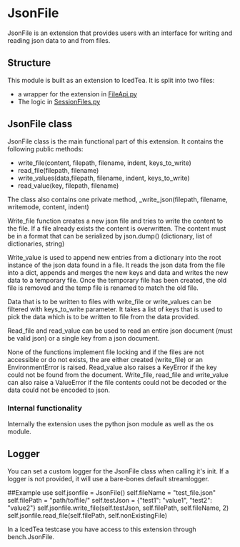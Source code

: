 # JsonFile
JsonFile is an extension that provides users with an interface
for writing and reading json data to and from files.

## Structure
This module is built as an extension to IcedTea.
It is split into two files:

* a wrapper for the extension in
[FileApi.py](../icedtea_lib/Extensions/FileApi.py)
* The logic in
[SessionFiles.py](../icedtea_lib/Extensions/file/SessionFiles.py)

## JsonFile class
JsonFile class is the main functional part of this extension.
It contains the following public methods:

* write_file(content, filepath, filename, indent, keys_to_write)
* read_file(filepath, filename)
* write_values(data,filepath, filename, indent, keys_to_write)
* read_value(key, filepath, filename)

The class also contains one private method,
_write_json(filepath, filename, writemode, content, indent)

Write_file function creates a new json file and tries to
write the content to the file.
If a file already exists the content is overwritten.
The content must be in a format that can be serialized by json.dump()
(dictionary, list of dictionaries, string)

Write_value is used to append new entries from a dictionary
into the root instance of the json data found in a file.
It reads the json data from the file into a dict,
appends and merges the new keys and data and
writes the new data to a temporary file.
Once the temporary file has been created,
the old file is removed and the temp file
is renamed to match the old file.

Data that is to be written to files
with write_file or write_values can be filtered
with keys_to_write parameter.
It takes a list of keys that is used to pick
the data which is to be written to file from the data provided.

Read_file and read_value can be used to read an entire json document
(must be valid json) or a single key from a json document.

None of the functions implement file locking
and if the files are not accessible or do not exists,
the are either created (write_file) or an EnvironmentError is raised.
Read_value also raises a KeyError if
the key could not be found from the document.
Write_file, read_file and write_value can also raise a ValueError
if the file contents could not be decoded
or the data could not be encoded to json.

### Internal functionality
Internally the extension uses the python json module as well as the os module.

## Logger
You can set a custom logger for the JsonFile class
when calling it's init.
If a logger is not provided,
it will use a bare-bones default streamlogger.

##Example use
self.jsonfile = JsonFile()
self.fileName = "test_file.json"
self.filePath = "path/to/file/"
self.testJson = {"test1": "value1", "test2": "value2"}
self.jsonfile.write_file(self.testJson, self.filePath, self.fileName, 2)
self.jsonfile.read_file(self.filePath, self.nonExistingFile)

In a IcedTea testcase you have access
to this extension through bench.JsonFile.
